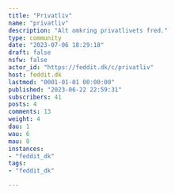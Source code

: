 ```yaml
---
title: "Privatliv" 
name: "privatliv"
description: "Alt omkring privatlivets fred."
type: community
date: "2023-07-06 18:29:18"
draft: false
nsfw: false
actor_id: "https://feddit.dk/c/privatliv"
host: feddit.dk
lastmod: "0001-01-01 00:00:00"
published: "2023-06-22 22:59:31"
subscribers: 41
posts: 4
comments: 13
weight: 4
dau: 1
wau: 6
mau: 8
instances:
- "feddit_dk"
tags: 
- "feddit_dk"

---
```

